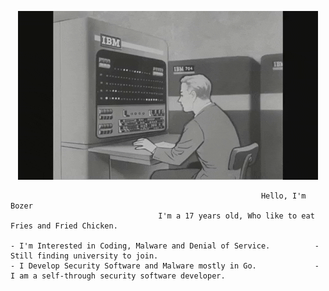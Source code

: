 <p align="center">
    <img src="1.gif" alt="----">
</p>

                                                            Hello, I'm Bozer
                                     I'm a 17 years old, Who like to eat Fries and Fried Chicken.

    - I'm Interested in Coding, Malware and Denial of Service.          - Still finding university to join.
    - I Develop Security Software and Malware mostly in Go.             - I am a self-through security software developer.

